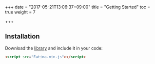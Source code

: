 +++
date = "2017-05-21T13:06:37+09:00"
title = "Getting Started"
toc = true
weight = 7

+++

## Installation

Download the [library](https://github.com/kefniark/Fatina/releases) and include it in your code:

```html
<script src="Fatina.min.js"></script>
```
<!--
You can also reference a CDN-hosted version in your code, thanks to cdnjs. For example:

```html
<script src="..."></script>
```


### More advanced users might want to...

#### Use `npm`

```bash
npm install Fatina
```

Then include the Fatina module with the standard node.js `require`:

```javascript
var Fatina = require('Fatina');
```

And you can use Fatina as in all other samples :
```javascript
var t = new Fatina.Tween( /* etc */ );
t.start();
```
-->